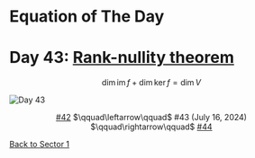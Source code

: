 # Equation of The Day

# Day 43: [Rank-nullity theorem](https://en.wikipedia.org/wiki/Rank-nullity_theorem)

$$\dim\operatorname{im}f+\dim\ker f=\dim V$$

<picture><img alt="Day 43" src="0043.png"></picture>

<center><a href="0042.html">#42</a> $\qquad\leftarrow\qquad$ #43 (July 16, 2024) $\qquad\rightarrow\qquad$ <a href="0044.html">#44</a></center>

[Back to Sector 1](../0-63.md)

<script src="https://utteranc.es/client.js" repo="12AbBa/eotd" issue-term="pathname" theme="github-light" crossorigin="anonymous" async> </script>